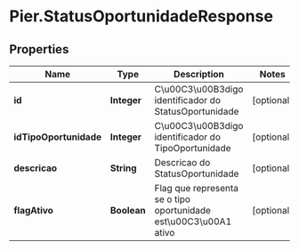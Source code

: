 # Pier.StatusOportunidadeResponse

## Properties
Name | Type | Description | Notes
------------ | ------------- | ------------- | -------------
**id** | **Integer** | C\u00C3\u00B3digo identificador do StatusOportunidade | [optional] 
**idTipoOportunidade** | **Integer** | C\u00C3\u00B3digo identificador do TipoOportunidade | [optional] 
**descricao** | **String** | Descricao do StatusOportunidade | [optional] 
**flagAtivo** | **Boolean** | Flag que representa se o tipo oportunidade est\u00C3\u00A1 ativo | [optional] 


